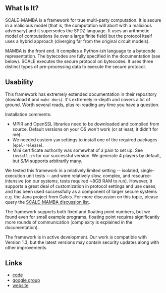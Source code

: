 ## What Is It?
SCALE-MAMBA is a framework for true multi-party computation. It is secure in a malicious model (that is, the computation will abort with a malicious adversary) and it supersedes the SPDZ language. It uses an arithmetic model of computations (ie over a large finite field) but the protocol itself uses a hybrid approach (diverging far from the original circuit models).

MAMBA is the front end. It compiles a Python-ish language to a bytecode representation. The bytecodes are fully specified in the documentation (see below). SCALE executes the secure protocol on bytecodes. It uses three distinct types of pre-processing data to execute the secure protocol.

## Usability

This framework has extremely extended documentation in their repository (download it and `make docs`). It's extremely in-depth and covers a lot of ground. Worth several reads, plus re-reading any time you have a question. 

Installation comments:
- MPIR and OpenSSL libraries need to be downloaded and compiled from source. Default versions on your OS won't work (or at least, it didn't for me).
- We needed custom `yum` settings to install one of the required packages (`epel-release`).
- Mini certificate authority was somewhat of a pain to set up. See `install.sh` for our successful version. We generate 4 players by default, but S/M supports arbitrarily many. 

We tested this framework in a relatively limited setting -- isolated, single-execution unit tests -- and were relatively slow, complex, and resource-intensive (on our systems, tests required ~8GB RAM to run). However, it supports a great deal of customization in protocol settings and use cases, and has been used successfully as a component of larger secure systems e.g. the Jana project from Galois. For more discussion on this topic, please query the [SCALE-MAMBA discussion list](https://groups.google.com/forum/#!topic/spdz).

The framework supports both fixed and floating point numbers, but we found even for small example programs, floating point requires significantly more rounds of communication (complexity is explained in the documentation).

The framework is in active development. Our work is compatible with Version 1.3, but the latest versions may contain security updates along with other improvements.

## Links
- [code](https://github.com/KULeuven-COSIC/SCALE-MAMBA)
- [google group](https://groups.google.com/forum/#!forum/spdz)
- [website](https://homes.esat.kuleuven.be/~nsmart/SCALE/)
